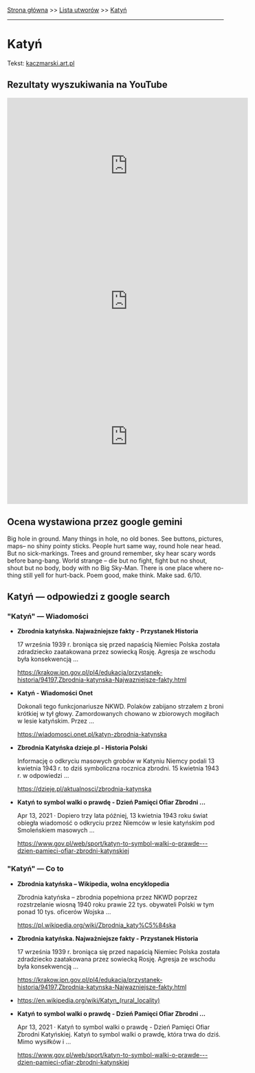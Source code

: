 [Strona główna](../index.md) >> [Lista utworów](../list.md) >> [Katyń](201.md)

---

# Katyń

Tekst: [kaczmarski.art.pl](https://www.kaczmarski.art.pl/tworczosc/wiersze/katyn/)

## Rezultaty wyszukiwania na YouTube

<iframe width="560" height="315" src="https://www.youtube.com/embed/QBVv7zMlksY?si=IdontcarewhotheIRSsendsImnotpayingtaxes" title="YouTube video player" frameborder="0" allow="accelerometer; autoplay; clipboard-write; encrypted-media; gyroscope; picture-in-picture; web-share" referrerpolicy="strict-origin-when-cross-origin" allowfullscreen></iframe>

<iframe width="560" height="315" src="https://www.youtube.com/embed/edz-5gJIhbc?si=IdontcarewhotheIRSsendsImnotpayingtaxes" title="YouTube video player" frameborder="0" allow="accelerometer; autoplay; clipboard-write; encrypted-media; gyroscope; picture-in-picture; web-share" referrerpolicy="strict-origin-when-cross-origin" allowfullscreen></iframe>

<iframe width="560" height="315" src="https://www.youtube.com/embed/PJAMy3klyRI?si=IdontcarewhotheIRSsendsImnotpayingtaxes" title="YouTube video player" frameborder="0" allow="accelerometer; autoplay; clipboard-write; encrypted-media; gyroscope; picture-in-picture; web-share" referrerpolicy="strict-origin-when-cross-origin" allowfullscreen></iframe>

## Ocena wystawiona przez google gemini

Big hole in ground. Many things in hole, no old bones. See buttons, pictures, maps– no shiny pointy sticks. People hurt same way, round hole near head. But no sick-markings. Trees and ground remember, sky hear scary words before bang-bang. World strange – die but no fight, fight but no shout, shout but no body, body with no Big Sky-Man. There is one place where no-thing still yell for hurt-back. Poem good, make think. Make sad. 6/10.


## Katyń — odpowiedzi z google search

### "Katyń" — Wiadomości

- **Zbrodnia katyńska. Najważniejsze fakty - Przystanek Historia**

    17 września 1939 r. broniąca się przed napaścią Niemiec Polska została zdradziecko zaatakowana przez sowiecką Rosję. Agresja ze wschodu była konsekwencją ... 

   <https://krakow.ipn.gov.pl/pl4/edukacja/przystanek-historia/94197,Zbrodnia-katynska-Najwazniejsze-fakty.html>
- **Katyń - Wiadomości Onet**

    Dokonali tego funkcjonariusze NKWD. Polaków zabijano strzałem z broni krótkiej w tył głowy. Zamordowanych chowano w zbiorowych mogiłach w lesie katyńskim. Przez ... 

   <https://wiadomosci.onet.pl/katyn-zbrodnia-katynska>
- **Zbrodnia Katyńska  dzieje.pl - Historia Polski**

    Informację o odkryciu masowych grobów w Katyniu Niemcy podali 13 kwietnia 1943 r. to dziś symboliczna rocznica zbrodni. 15 kwietnia 1943 r. w odpowiedzi ... 

   <https://dzieje.pl/aktualnosci/zbrodnia-katynska>
- **Katyń to symbol walki o prawdę - Dzień Pamięci Ofiar Zbrodni ...**

    Apr 13, 2021  ·  Dopiero trzy lata później, 13 kwietnia 1943 roku świat obiegła wiadomość o odkryciu przez Niemców w lesie katyńskim pod Smoleńskiem masowych ... 

   <https://www.gov.pl/web/sport/katyn-to-symbol-walki-o-prawde---dzien-pamieci-ofiar-zbrodni-katynskiej>

### "Katyń" — Co to

- **Zbrodnia katyńska – Wikipedia, wolna encyklopedia**

    Zbrodnia katyńska – zbrodnia popełniona przez NKWD poprzez rozstrzelanie wiosną 1940 roku prawie 22 tys. obywateli Polski w tym ponad 10 tys. oficerów Wojska ... 

   <https://pl.wikipedia.org/wiki/Zbrodnia_katy%C5%84ska>
- **Zbrodnia katyńska. Najważniejsze fakty - Przystanek Historia**

    17 września 1939 r. broniąca się przed napaścią Niemiec Polska została zdradziecko zaatakowana przez sowiecką Rosję. Agresja ze wschodu była konsekwencją ... 

   <https://krakow.ipn.gov.pl/pl4/edukacja/przystanek-historia/94197,Zbrodnia-katynska-Najwazniejsze-fakty.html>
- <https://en.wikipedia.org/wiki/Katyn_(rural_locality)>
- **Katyń to symbol walki o prawdę - Dzień Pamięci Ofiar Zbrodni ...**

    Apr 13, 2021  ·  Katyń to symbol walki o prawdę - Dzień Pamięci Ofiar Zbrodni Katyńskiej. Katyń to symbol walki o prawdę, która trwa do dziś. Mimo wysiłków i ... 

   <https://www.gov.pl/web/sport/katyn-to-symbol-walki-o-prawde---dzien-pamieci-ofiar-zbrodni-katynskiej>

